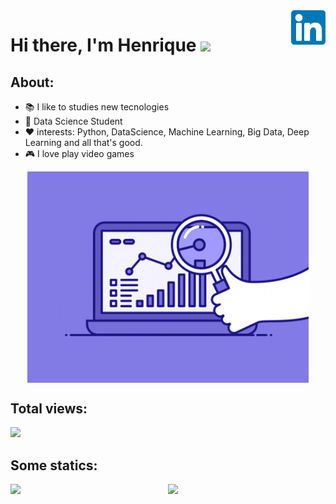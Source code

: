 <a href="https://www.linkedin.com/in/henrique-oliveira-15b656197" target="_blank">
    <img 
        src="images/linkedin.svg" 
        alt="linkedIn" 
        width="55" 
        align="right" />
</a>


# Hi there, I'm Henrique <img src="https://raw.githubusercontent.com/iampavangandhi/iampavangandhi/master/gifs/Hi.gif" width="30px"></h2>


## About: 

- 📚 I like to studies new tecnologies
- 🌱 Data Science Student 
- ❤️ interests: Python, DataScience, Machine Learning, Big Data, Deep Learning and all that's good.
- 🎮 I love play video games 

<p align="center">
  <a href="#">
    <img align="center" width="450" src="animation/ds3.gif" />
  </a>
</p>

## Total views:

<img alingn="center" src="https://profile-counter.glitch.me/Olivierah/count.svg" />


## Some statics:
<p align="center">
  <a href="#">
    <img src='https://github-readme-stats.vercel.app/api?username=Olivierah&show_icons=true&theme=tokyonight&count_private=true&line_height=40'  align="left" />
    <img src='https://github-readme-stats.vercel.app/api/top-langs/?username=Olivierah&theme=tokyonight&hide_langs_below=4'/>
  </a>
</p>






